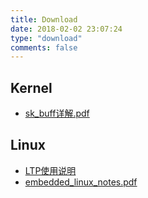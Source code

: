 ```yaml
---
title: Download
date: 2018-02-02 23:07:24
type: "download"
comments: false
---
```


## Kernel

* [sk_buff详解.pdf](/downloads/kernel/sk_buff详解.pdf)

## Linux

* [LTP使用说明](/downloads/linux/LTP使用说明.doc)
* [embedded_linux_notes.pdf](/downloads/linux/embedded_linux_notes.pdf)
